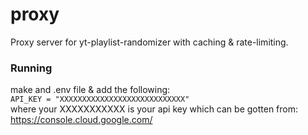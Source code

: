 # proxy
Proxy server for yt-playlist-randomizer with caching & rate-limiting.

### Running
make and .env file & add the following: <br>
    `API_KEY = "XXXXXXXXXXXXXXXXXXXXXXXXXXXX"` <br>
where your XXXXXXXXXXX is your api key which can be gotten from: <br>       https://console.cloud.google.com/